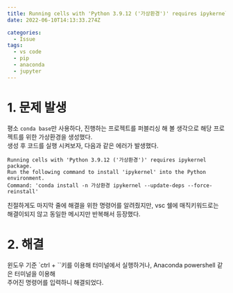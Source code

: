```yaml
---
title: Running cells with 'Python 3.9.12 ('가상환경')' requires ipykernel package. 오류해결
date: 2022-06-10T14:13:33.274Z

categories:
  - Issue
tags:
  - vs code
  - pip
  - anaconda
  - jupyter
---
```


# 1. 문제 발생
평소 `conda base`만 사용하다, 진행하는 프로젝트를 퍼블리싱 해 볼 생각으로 해당 프로젝트를 위한 가상환경을 생성했다.  
생성 후 코드를 실행 시켜보자, 다음과 같은 에러가 발생했다.
```
Running cells with 'Python 3.9.12 ('가상환경')' requires ipykernel package.
Run the following command to install 'ipykernel' into the Python environment. 
Command: 'conda install -n 가상환경 ipykernel --update-deps --force-reinstall'
```

친절하게도 마지막 줄에 해결을 위한 명령어를 알려줬지만, vsc 쉘에 매직키워드로는 해결이되지 않고 동일한 메시지만 반복해서 등장했다.

# 2. 해결
윈도우 기준 `ctrl + \``키를 이용해 터미널에서 실행하거나, Anaconda powershell 같은 터미널을 이용해  
주어진 명령어를 입력하니 해결되었다.


